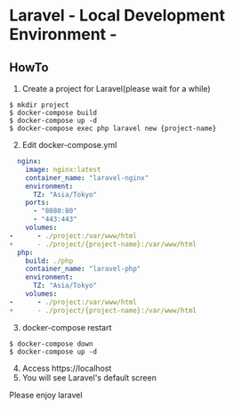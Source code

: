 # Laravel - Local Development Environment -
## HowTo
1. Create a project for Laravel(please wait for a while)

```
$ mkdir project
$ docker-compose build
$ docker-compose up -d
$ docker-compose exec php laravel new {project-name}
```

2. Edit docker-compose.yml

```yml
  nginx:
    image: nginx:latest
    container_name: "laravel-nginx"
    environment:
      TZ: "Asia/Tokyo"
    ports:
      - "8080:80"
      - "443:443"
    volumes:
-      - ./project:/var/www/html
+      - ./project/{project-name}:/var/www/html
  php:
    build: ./php
    container_name: "laravel-php"
    environment:
      TZ: "Asia/Tokyo"
    volumes:
-      - ./project:/var/www/html
+      - ./project/{project-name}:/var/www/html
```

3. docker-compose restart
```
$ docker-compose down
$ docker-compose up -d
```

4. Access https://localhost
5. You will see Laravel's default screen

Please enjoy laravel

